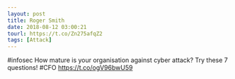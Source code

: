```yaml
---
layout: post
title: Roger Smith
date: 2018-08-12 03:00:21
tourl: https://t.co/Zn275afqZ2
tags: [Attack]
---
```

#infosec How mature is your organisation against cyber attack? Try these 7 questions!  #CFO https://t.co/ogV96bwU59